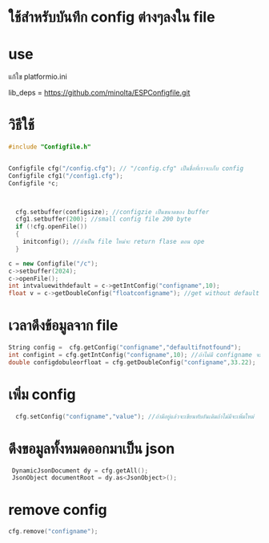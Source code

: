 <h1>ใช้สำหรับบันทึก config ต่างๆลงใน file</h1>

<h1>use</h1>
แก้ใข platformio.ini

lib_deps = https://github.com/minolta/ESPConfigfile.git

<h1>วิธีใช้</h1>

```cpp
#include "Configfile.h"


Configfile cfg("/config.cfg"); // "/config.cfg" เป็นชื่อที่เราจะเก็บ config
Configfile cfg1("/config1.cfg");
Configfile *c;



  cfg.setbuffer(configsize); //configzie เป็นขนาดของ buffer
  cfg1.setbuffer(200); //small config file 200 byte
  if (!cfg.openFile())
  {
    initconfig(); //ถ้าเป็น file ใหม่จะ return flase ตอน ope
  }

c = new Configfile("/c");
c->setbuffer(2024);
c->openFile();
int intvaluewithdefault = c->getIntConfig("configname",10);
float v = c->getDoubleConfig("floatconfigname"); //get without default
```
<h1>เวลาดึงข้อมูลจาก file</h1>

```cpp
String config =  cfg.getConfig("configname","defaultifnotfound");
int configint = cfg.getIntConfig("configname",10); //ถ้าไม่มี configname จะได้ 10 มาแทน
double configdobuleorfloat = cfg.getDoubleConfig("configname",33.22);  ```
```

<h1>เพิ่ม config</h1>

```cpp  
  cfg.setConfig("configname","value"); //ถ้ามีอยู่แล้วจะเขียนทับอันเดิมถ้าไม่มีจะเพิ่มใหม่
```

  <h1>ดึงขอมูลทั้งหมดออกมาเป็น json</h1>
 
 ```cpp
  DynamicJsonDocument dy = cfg.getAll();
  JsonObject documentRoot = dy.as<JsonObject>();
```

<h1>remove config</h1>
 
 ```cpp
cfg.remove("configname");

```
  

  
